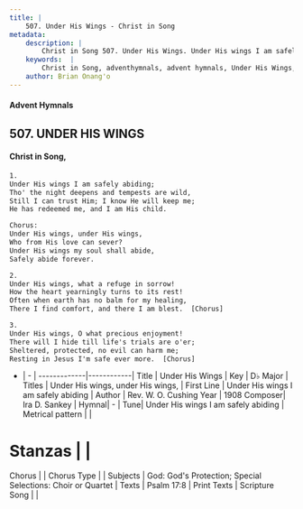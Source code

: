 ```yaml
---
title: |
    507. Under His Wings - Christ in Song
metadata:
    description: |
        Christ in Song 507. Under His Wings. Under His wings I am safely abiding; Tho' the night deepens and tempests are wild, Still I can trust Him; I know He will keep me; He has redeemed me, and I am His child. Chorus: Under His wings, under His wings, Who from His love can sever? Under His wings my soul shall abide, Safely abide forever.
    keywords:  |
        Christ in Song, adventhymnals, advent hymnals, Under His Wings, Under His wings I am safely abiding. Under His wings, under His wings,
    author: Brian Onang'o
---
```


#### Advent Hymnals
## 507. UNDER HIS WINGS
####  Christ in Song,

```txt
1.
Under His wings I am safely abiding;
Tho' the night deepens and tempests are wild,
Still I can trust Him; I know He will keep me;
He has redeemed me, and I am His child.

Chorus:
Under His wings, under His wings,
Who from His love can sever?
Under His wings my soul shall abide,
Safely abide forever.

2.
Under His wings, what a refuge in sorrow!
How the heart yearningly turns to its rest!
Often when earth has no balm for my healing,
There I find comfort, and there I am blest.  [Chorus]

3.
Under His wings, O what precious enjoyment!
There will I hide till life's trials are o'er;
Sheltered, protected, no evil can harm me;
Resting in Jesus I'm safe ever more.  [Chorus]

```

- |   -  |
-------------|------------|
Title | Under His Wings |
Key | D♭ Major |
Titles | Under His wings, under His wings, |
First Line | Under His wings I am safely abiding |
Author | Rev. W. O. Cushing
Year | 1908
Composer| Ira D. Sankey |
Hymnal|  - |
Tune| Under His wings I am safely abiding |
Metrical pattern | |
# Stanzas |  |
Chorus |  |
Chorus Type |  |
Subjects | God: God's Protection; Special Selections: Choir or Quartet |
Texts | Psalm 17:8 |
Print Texts | 
Scripture Song |  |
    
